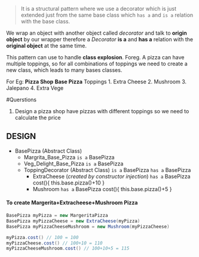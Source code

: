  > It is a structural pattern where we use a decorator which is just extended just from the same base  class which `has a` and `is a` relation with the base class. 


We wrap an object with another object called _decorator_ and talk to **origin object** by our wrapper therefore a _Decorator_ **is a** and **has a** relation with the **original object** at the same time.

This pattern can use to handle **class explosion**. Foreg. A pizza can have multiple toppings, so for all combinations of toppings we need to create a new class, which leads to many bases classes.

For Eg: **Pizza Shop** 
	**Base Pizza**
		Toppings
			1. Extra Cheese
			2. Mushroom
			3. Jalepano
			4. Extra Vege

#Querstions
1. Design a pizza shop have pizzas with different toppings so we need to calculate the price

## DESIGN

- BasePizza (Abstract Class)
	- Margrita_Base_Pizza
		`is a` BasePizza
	- Veg_Delight_Base_Pizza
		`is a` BasePizza
	- ToppingDecorator (Abstract Class)
		`is a` BasePizza 
		`has a` BasePizza
		- ExtraCheese (*created by constructor injection*)
			`has a` BasePizza
			cost(){
				this.base.pizza()+10
			}
		- Mushroom
			`has a` BasePizza
			cost(){
				this.base.pizza()+5
			}
#### To create Margerita+Extracheese+Mushroom Pizza
```java
BasePizza myPizza = new MargeritaPizza
BasePizza myPizzaCheese = new ExtraCheese(myPizza)
BasePizza myPizzaCheeseMushroom = new Mushroom(myPizzaCheese)

myPizza.cost() // 100 = 100
myPizzaCheese.cost() // 100+10 = 110
myPizzaCheeseMushroom.cost() // 100+10+5 = 115 
```